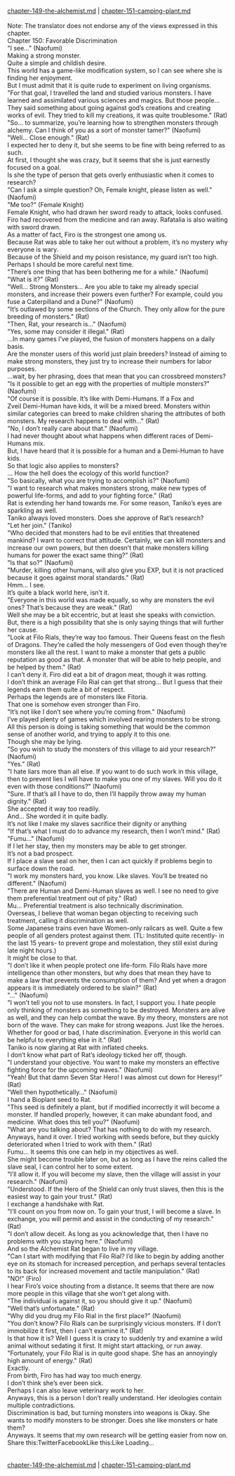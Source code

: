 [chapter-149-the-alchemist.md](./chapter-149-the-alchemist.md) | [chapter-151-camping-plant.md](./chapter-151-camping-plant.md) <br/>
<br/>
Note: The translator does not endorse any of the views expressed in this chapter.<br/>
Chapter 150: Favorable Discrimination<br/>
"I see…" (Naofumi)<br/>
Making a strong monster.<br/>
Quite a simple and childish desire.<br/>
This world has a game-like modification system, so I can see where she is finding her enjoyment.<br/>
But I must admit that it is quite rude to experiment on living organisms.<br/>
"For that goal, I travelled the land and studied various monsters. I have learned and assimilated various sciences and magics. But those people… They said something about going against god’s creations and creating works of evil. They tried to kill my creations, it was quite troublesome." (Rat)<br/>
"So… to summarize, you’re learning how to strengthen monsters through alchemy. Can I think of you as a sort of monster tamer?" (Naofumi)<br/>
"Well… Close enough." (Rat)<br/>
I expected her to deny it, but she seems to be fine with being referred to as such.<br/>
At first, I thought she was crazy, but it seems that she is just earnestly focused on a goal.<br/>
Is she the type of person that gets overly enthusiastic when it comes to research?<br/>
"Can I ask a simple question? Oh, Female knight, please listen as well." (Naofumi)<br/>
"Me too?" (Female Knight)<br/>
Female Knight, who had drawn her sword ready to attack, looks confused.<br/>
Firo had recovered from the medicine and ran away. Rafatalia is also waiting with sword drawn.<br/>
As a matter of fact, Firo is the strongest one among us.<br/>
Because Rat was able to take her out without a problem, it’s no mystery why everyone is wary.<br/>
Because of the Shield and my poison resistance, my guard isn’t too high.<br/>
Perhaps I should be more careful next time.<br/>
"There’s one thing that has been bothering me for a while." (Naofumi)<br/>
"What is it?" (Rat)<br/>
"Well… Strong Monsters… Are you able to take my already special monsters, and increase their powers even further? For example, could you fuse a Caterpilland and a Dune?" (Naofumi)<br/>
"It’s outlawed by some sections of the Church. They only allow for the pure breeding of monsters." (Rat)<br/>
"Then, Rat, your research is…" (Naofumi)<br/>
"Yes, some may consider it illegal." (Rat)<br/>
…In many games I’ve played, the fusion of monsters happens on a daily basis.<br/>
Are the monster users of this world just plain breeders? Instead of aiming to make strong monsters, they just try to increase their numbers for labor purposes.<br/>
…wait, by her phrasing, does that mean that you can crossbreed monsters?<br/>
"Is it possible to get an egg with the properties of multiple monsters?" (Naofumi)<br/>
"Of course it is possible. It’s like with Demi-Humans. If a Fox and Zveil Demi-Human have kids, it will be a mixed breed. Monsters within similar categories can breed to make children sharing the attributes of both monsters. My research happens to deal with…" (Rat)<br/>
"No, I don’t really care about that." (Naofumi)<br/>
I had never thought about what happens when different races of Demi-Humans mix.<br/>
But, I have heard that it is possible for a human and a Demi-Human to have kids.<br/>
So that logic also applies to monsters?<br/>
… How the hell does the ecology of this world function?<br/>
"So basically, what you are trying to accomplish is?" (Naofumi)<br/>
"I want to research what makes monsters strong, make new types of powerful life-forms, and add to your fighting force." (Rat)<br/>
Rat is extending her hand towards me. For some reason, Taniko’s eyes are sparkling as well.<br/>
Taniko always loved monsters. Does she approve of Rat’s research?<br/>
"Let her join." (Taniko)<br/>
"Who decided that monsters had to be evil entities that threatened mankind? I want to correct that attitude. Certainly, we can kill monsters and increase our own powers, but then doesn’t that make monsters killing humans for power the exact same thing?" (Rat)<br/>
"Is that so?" (Naofumi)<br/>
"Murder, killing other humans, will also give you EXP, but it is not practiced because it goes against moral standards." (Rat)<br/>
Hmm… I see.<br/>
It’s quite a black world here, isn’t it.<br/>
"Everyone in this world was made equally, so why are monsters the evil ones? That’s because they are weak." (Rat)<br/>
Well she may be a bit eccentric, but at least she speaks with conviction.<br/>
But, there is a high possibility that she is only saying things that will further her cause.<br/>
"Look at Filo Rials, they’re way too famous. Their Queens feast on the flesh of Dragons. They’re called the holy messengers of God even though they’re monsters like all the rest. I want to make a monster that gets a public reputation as good as that. A monster that will be able to help people, and be helped by them." (Rat)<br/>
I can’t deny it. Firo did eat a bit of dragon meat, though it was rotting.<br/>
I don’t think an average Filo Rial can get that strong… But I guess that their legends earn them quite a bit of respect.<br/>
Perhaps the legends are of monsters like Fitoria.<br/>
That one is somehow even stronger than Firo.<br/>
"It’s not like I don’t see where you’re coming from." (Naofumi)<br/>
I’ve played plenty of games which involved rearing monsters to be strong.<br/>
All this person is doing is taking something that would be the common sense of another world, and trying to apply it to this one.<br/>
Though she may be lying.<br/>
"So you wish to study the monsters of this village to aid your research?" (Naofumi)<br/>
"Yes." (Rat)<br/>
"I hate liars more than all else. If you want to do such work in this village, then to prevent lies I will have to make you one of my slaves. Will you do it even with those conditions?" (Naofumi)<br/>
"Sure. If that’s all I have to do, then I’ll happily throw away my human dignity." (Rat)<br/>
She accepted it way too readily.<br/>
And… She worded it in quite badly.<br/>
It’s not like I make my slaves sacrifice their dignity or anything<br/>
"If that’s what I must do to advance my research, then I won’t mind." (Rat)<br/>
"Fumu…" (Naofumi)<br/>
If I let her stay, then my monsters may be able to get stronger.<br/>
It’s not a bad prospect.<br/>
If I place a slave seal on her, then I can act quickly if problems begin to surface down the road.<br/>
"I work my monsters hard, you know. Like slaves. You’ll be treated no different." (Naofumi)<br/>
"There are Human and Demi-Human slaves as well. I see no need to give them preferential treatment out of pity." (Rat)<br/>
Mu… Preferential treatment is also technically discrimination.<br/>
Overseas, I believe that woman began objecting to receiving such treatment, calling it discrimination as well.<br/>
Some Japanese trains even have Women-only railcars as well. Quite a few people of all genders protest against them. (TL: Instituted quite recently- in the last 15 years- to prevent grope and molestation, they still exist during late night hours.)<br/>
It might be close to that.<br/>
"I don’t like it when people protect one life-form. Filo Rials have more intelligence than other monsters, but why does that mean they have to make a law that prevents the consumption of them? And yet when a dragon appears it is immediately ordered to be slain?" (Rat)<br/>
"…" (Naofumi)<br/>
"I won’t tell you not to use monsters. In fact, I support you. I hate people only thinking of monsters as something to be destroyed. Monsters are alive as well, and they can help combat the wave. By my theory, monsters are not born of the wave. They can make for strong weapons. Just like the heroes. Whether for good or bad, I hate discrimination. Everyone in this world can be helpful to everything else in it." (Rat)<br/>
Taniko is now glaring at Rat with inflated cheeks.<br/>
I don’t know what part of Rat’s ideology ticked her off, though.<br/>
"I understand your objective. You want to make my monsters an effective fighting force for the upcoming waves." (Naofumi)<br/>
"Yeah! But that damn Seven Star Hero! I was almost cut down for Heresy!" (Rat)<br/>
"Well then hypothetically…" (Naofumi)<br/>
I hand a Bioplant seed to Rat.<br/>
"This seed is definitely a plant, but if modified incorrectly it will become a monster. If handled properly, however, it can make abundant food, and medicine. What does this tell you?" (Naofumi)<br/>
"What are you talking about? That has nothing to do with my research. Anyways, hand it over. I tried working with seeds before, but they quickly deteriorated when I tried to work with them." (Rat)<br/>
Fumu… It seems this one can help in my objectives as well.<br/>
She might become trouble later on, but as long as I have the reins called the slave seal, I can control her to some extent.<br/>
"I’ll allow it. If you will become my slave, then the village will assist in your research." (Naofumi)<br/>
"Understood. If the Hero of the Shield can only trust slaves, then this is the easiest way to gain your trust." (Rat)<br/>
I exchange a handshake with Rat.<br/>
"I’ll count on you from now on. To gain your trust, I will become a slave. In exchange, you will permit and assist in the conducting of my research." (Rat)<br/>
"I don’t allow deceit. As long as you acknowledge that, then I have no problems with you staying here." (Naofumi)<br/>
And so the Alchemist Rat began to live in my village.<br/>
"Can I start with modifying that Filo Rial? I’d like to begin by adding another eye on its stomach for increased perception, and perhaps several tentacles to its back for increased movement and tactile manipulation." (Rat)<br/>
"NO!" (Firo)<br/>
I hear Firo’s voice shouting from a distance. It seems that there are now more people in this village that she won’t get along with.<br/>
"The individual is against it, so you should give it up." (Naofumi)<br/>
"Well that’s unfortunate." (Rat)<br/>
"Why did you drug my Filo Rial in the first place?" (Naofumi)<br/>
"You don’t know? Filo Rials can be surprisingly vicious monsters. If I don’t immobilize it first, then I can’t examine it." (Rat)<br/>
Is that how it is? Well I guess it is crazy to suddenly try and examine a wild animal without sedating it first. It might start attacking, or run away.<br/>
"Fortunately, your Filo Rial is in quite good shape. She has an annoyingly high amount of energy." (Rat)<br/>
Exactly.<br/>
From birth, Firo has had way too much energy.<br/>
I don’t think she’s ever been sick.<br/>
Perhaps I can also leave veterinary work to her.<br/>
Anyways, this is a person I don’t really understand. Her ideologies contain multiple contradictions.<br/>
Discrimination is bad, but turning monsters into weapons is Okay. She wants to modify monsters to be stronger. Does she like monsters or hate them?<br/>
Anyways. It seems that my own research will be getting easier from now on.<br/>
Share this:TwitterFacebookLike this:Like Loading... <br/>
<br/>
<br/>
[chapter-149-the-alchemist.md](./chapter-149-the-alchemist.md) | [chapter-151-camping-plant.md](./chapter-151-camping-plant.md) <br/>

